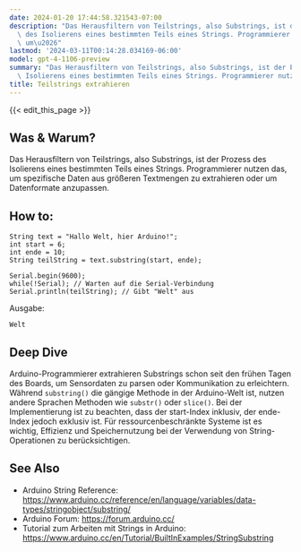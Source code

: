 ```yaml
---
date: 2024-01-20 17:44:58.321543-07:00
description: "Das Herausfiltern von Teilstrings, also Substrings, ist der Prozess\
  \ des Isolierens eines bestimmten Teils eines Strings. Programmierer nutzen das,\
  \ um\u2026"
lastmod: '2024-03-11T00:14:28.034169-06:00'
model: gpt-4-1106-preview
summary: "Das Herausfiltern von Teilstrings, also Substrings, ist der Prozess des\
  \ Isolierens eines bestimmten Teils eines Strings. Programmierer nutzen das, um\u2026"
title: Teilstrings extrahieren
---
```


{{< edit_this_page >}}

## Was & Warum?
Das Herausfiltern von Teilstrings, also Substrings, ist der Prozess des Isolierens eines bestimmten Teils eines Strings. Programmierer nutzen das, um spezifische Daten aus größeren Textmengen zu extrahieren oder um Datenformate anzupassen.

## How to:
```Arduino
String text = "Hallo Welt, hier Arduino!";
int start = 6;
int ende = 10;
String teilString = text.substring(start, ende);

Serial.begin(9600);
while(!Serial); // Warten auf die Serial-Verbindung
Serial.println(teilString); // Gibt "Welt" aus
```
Ausgabe:
```
Welt
```

## Deep Dive
Arduino-Programmierer extrahieren Substrings schon seit den frühen Tagen des Boards, um Sensordaten zu parsen oder Kommunikation zu erleichtern. Während `substring()` die gängige Methode in der Arduino-Welt ist, nutzen andere Sprachen Methoden wie `substr()` oder `slice()`. Bei der Implementierung ist zu beachten, dass der start-Index inklusiv, der ende-Index jedoch exklusiv ist. Für ressourcenbeschränkte Systeme ist es wichtig, Effizienz und Speichernutzung bei der Verwendung von String-Operationen zu berücksichtigen.

## See Also
- Arduino String Reference: https://www.arduino.cc/reference/en/language/variables/data-types/stringobject/substring/
- Arduino Forum: https://forum.arduino.cc/
- Tutorial zum Arbeiten mit Strings in Arduino: https://www.arduino.cc/en/Tutorial/BuiltInExamples/StringSubstring
